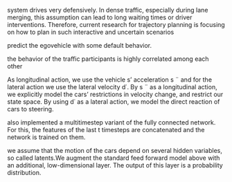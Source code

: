 system drives very defensively. In dense traffic, especially during lane merging, this assumption can lead to long waiting times or driver interventions. Therefore, current research for trajectory planning is focusing on how to plan in such interactive and uncertain scenarios

predict the egovehicle with some default behavior. 

the behavior of the traffic participants is highly correlated among each other

As longitudinal action, we use the vehicle s’ acceleration s ¨ and for the lateral action we use the lateral velocity d˙. By s ¨ as a longitudinal action, we explicitly model the cars’ restrictions in velocity change, and restrict our state space. By using d˙ as a lateral action, we model the direct reaction of cars to steering. 

also implemented a multitimestep variant of the fully connected network. For this, the features of the last t timesteps are concatenated and the network is trained on them.

we assume that the motion of the cars depend on several hidden variables, so called latents.We augment the standard feed forward model above with an additional, low-dimensional layer. The output of this layer is a probability distribution. 
